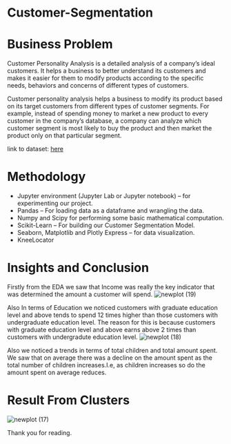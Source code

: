 # Customer-Segmentation


# Business Problem
Customer Personality Analysis is a detailed analysis of a company’s ideal customers. It helps a business to better understand its customers and makes it easier for them to modify products according to the specific needs, behaviors and concerns of different types of customers.

Customer personality analysis helps a business to modify its product based on its target customers from different types of customer segments. For example, instead of spending money to market a new product to every customer in the company’s database, a company can analyze which customer segment is most likely to buy the product and then market the product only on that particular segment.

link to dataset: [here](https://www.kaggle.com/datasets/imakash3011/customer-personality-analysis)

# Methodology
- Jupyter environment (Jupyter Lab or Jupyter notebook) – for experimenting our project.
- Pandas – For loading data as a dataframe and wrangling the data.
- Numpy and Scipy for performing some basic mathematical computation.
- Scikit-Learn – For building our Customer Segmentation Model.
- Seaborn, Matplotlib and Plotly Express – for data visualization.
- KneeLocator

# Insights and Conclusion
Firstly from the EDA we saw that Income was really the key indicator that was determined the amount a customer will spend.
![newplot (19)](https://user-images.githubusercontent.com/73393430/198870765-0d4c8a32-31ea-4f8d-8b99-69f6a07ed760.png)


Also In terms of Education we noticed customers with graduate education level and above tends to spend 12 times higher than those customers with undergraduate education level. The reason for this is because customers with graduate education level and above earns above 2 times than customers with undergradute education level.
![newplot (18)](https://user-images.githubusercontent.com/73393430/198870733-ce31e564-c4ba-467f-a6dd-51eef514fbf0.png)


Also we noticed a trends in terms of total children and total amount spent. We saw that on average there was a decline on the amount spent as the total number of children increases.I.e, as children increases so do the amount spent on average reduces.

# Result From Clusters

![newplot (17)](https://user-images.githubusercontent.com/73393430/198870806-93fb7387-48cd-4c86-94fc-701b2d5bb458.png)

Thank you for reading.

